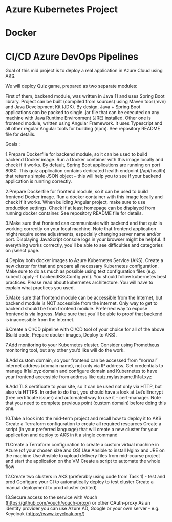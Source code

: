 # Azure Kubernetes Project
# Docker
# CI/CD Azure DevOps Pipelines

Goal of this mid project is to deploy a real application in Azure Cloud using AKS.

We will deploy Quiz game, prepared as two separate modules:

First of them, backend module, was written in Java 11 and uses Spring Boot library. 
Project can be built (compiled from sources) using Maven tool (mvn) and Java Development Kit (JDK). 
By design, Java + Spring Boot applications can be packed to single .jar file that can be executed on any machine with Java Runtime Environment (JRE) installed.
Other one is frontend module, written using Angular Framework. It uses Typescript and all other regular Angular tools for building (npm). 
See repository README file for details.

Goals :

1.Prepare Dockerfile for backend module, so it can be used to build backend Docker image. 
Run a Docker container with this image locally and check if it works. 
By default, Spring Boot applications are running on port 8080. 
This quiz application contains dedicated health endpoint (/api/health) that returns simple JSON object – 
this will help you to see if your backend application is running correctly.

2.Prepare Dockerfile for frontend module, so it can be used to build frontend Docker image. 
Run a docker container with this image locally and check if it works. When building Angular project, 
make sure to use production settings. Check if at least homepage can be displayed from running docker container. 
See repository README file for details.

3.Make sure that frontend can communicate with backend and that quiz is working correctly on your local machine. 
Note that frontend application might require some adjustments, especially changing server name and/or port. 
Displaying JavaScript console logs in your browser might be helpful. If everything works correctly, 
you'll be able to see difficulties and categories on /select page.

4.Deploy both docker images to Azure Kubernetes Service (AKS). Create a new cluster for that and 
prepare all necessary Kubernetes configuration. Make sure to do as much as possible using text configuration files 
(e.g. kubectl apply -f backendK8sConfig.yml). You should follow kubernetes best practices. Please read about kubernetes architecture. 
You will have to explain what practices you used.

5.Make sure that frontend module can be accessible from the Internet, but backend module is NOT accessible from the internet. 
Only way to get to backend should be from frontend module. Preferred way to expose frontend is via Ingress. 
Make sure that you'll be able to proof that backend is inaccessible from the Internet.

6.Create a CI/CD pipeline with CI/CD tool of your choice for all of the above (Build code, Prepare docker images, Deploy to AKS).

7.Add monitoring to your Kubernetes cluster. Consider using Prometheus monitoring tool, but any other you’d like will do the work.

8.Add custom domain, so your frontend can be accessed from “normal” internet address (domain name), not only via IP address. 
Get credentials to manage lh1al.xyz domain and configure domain and Kubernetes to have your frontend accessible from address like quiz.mylastname.lh1al.xyz

9.Add TLS certificate to your site, so it can be used not only via HTTP, but also via HTTPS. In order to do that, you should have a look at 
Let’s Encrypt (free certificate issuer) and automated way to use it – cert-manager. Note that you need to complete previous point (custom domain) before doing this one.

10.Take a look into the mid-term project and recall how to deploy it to AKS
   Create a Terraform configuration to create all required resources
  Create a script (in your preferred language) that will create a new cluster for your application and deploy to AKS in it a single command

11.Create a Terraform configuration to create a custom virtual machine in Azure (of your chosen size and OS)
   Use Ansible to install Nginx and JRE on the machine
   Use Ansible to upload delivery files from mid-course project and start the application on the VM
   Create a script to automate the whole flow

12.Create two clusters in AKS (preferably using code from Task 1) - test and prod
  Configure your CI to automatically deploy to test cluster
  Create a manual deployment to prod cluster (edited) 

13.Secure access to the service with Vouch (https://github.com/vouch/vouch-proxy) or other OAuth-proxy
As an identity provider you can use Azure AD, Google or your own server - e.g. Keycloak (https://www.keycloak.org/)
